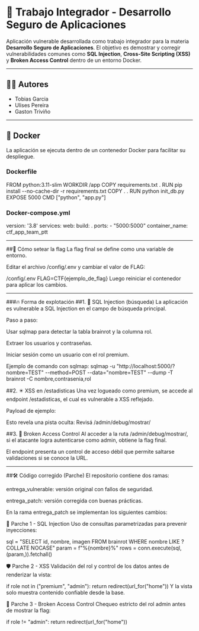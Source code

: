 # 🔐 Trabajo Integrador - Desarrollo Seguro de Aplicaciones

Aplicación vulnerable desarrollada como trabajo integrador para la materia **Desarrollo Seguro de Aplicaciones**. El objetivo es demostrar y corregir vulnerabilidades comunes como **SQL Injection**, **Cross-Site Scripting (XSS)** y **Broken Access Control** dentro de un entorno Docker.

---

## 👨‍💻 Autores

- Tobias Garcia  
- Ulises Pereira  
- Gaston Triviño

---

## 🐳 Docker

La aplicación se ejecuta dentro de un contenedor Docker para facilitar su despliegue.

### Dockerfile
FROM python:3.11-slim
WORKDIR /app
COPY requirements.txt .
RUN pip install --no-cache-dir -r requirements.txt
COPY . .
RUN python init_db.py
EXPOSE 5000
CMD ["python", "app.py"]

### Docker-compose.yml
version: '3.8'
services:
  web:
    build: .
    ports:
      - "5000:5000"
    container_name: ctf_app_team_ptt
    
---
    
##🏁 Cómo setear la flag
La flag final se define como una variable de entorno.

Editar el archivo /config/.env y cambiar el valor de FLAG:

/config/.env
FLAG=CTF{ejemplo_de_flag}
Luego reiniciar el contenedor para aplicar los cambios.

---

###🔥 Forma de explotación
##1. 🐍 SQL Injection (búsqueda)
La aplicación es vulnerable a SQL Injection en el campo de búsqueda principal.

Paso a paso:

Usar sqlmap para detectar la tabla brainrot y la columna rol.

Extraer los usuarios y contraseñas.

Iniciar sesión como un usuario con el rol premium.

Ejemplo de comando con sqlmap:
sqlmap -u "http://localhost:5000/?nombre=TEST" --method=POST --data="nombre=TEST" --dump -T brainrot -C nombre,contrasenia,rol

##2. ✴️ XSS en /estadisticas
Una vez logueado como premium, se accede al endpoint /estadisticas, el cual es vulnerable a XSS reflejado.

Payload de ejemplo:
<script>alert('1')</script>
Esto revela una pista oculta:
Revisá /admin/debug/mostrar/

##3. 🚪 Broken Access Control
Al acceder a la ruta /admin/debug/mostrar/, si el atacante logra autenticarse como admin, obtiene la flag final.

El endpoint presenta un control de acceso débil que permite saltarse validaciones si se conoce la URL.

---

##🛠️ Código corregido (Parche)
El repositorio contiene dos ramas:

entrega_vulnerable: versión original con fallos de seguridad.

entrega_patch: versión corregida con buenas prácticas.

En la rama entrega_patch se implementan los siguientes cambios:

🔐 Parche 1 - SQL Injection
Uso de consultas parametrizadas para prevenir inyecciones:

sql = "SELECT id, nombre, imagen FROM brainrot WHERE nombre LIKE ? COLLATE NOCASE"
param = f"%{nombre}%"
rows = conn.execute(sql, (param,)).fetchall()

🛡️ Parche 2 - XSS
Validación del rol y control de los datos antes de renderizar la vista:

if role not in ("premium", "admin"):
    return redirect(url_for("home"))
Y la vista solo muestra contenido confiable desde la base.

🚫 Parche 3 - Broken Access Control
Chequeo estricto del rol admin antes de mostrar la flag:

if role != "admin":
    return redirect(url_for("home"))
